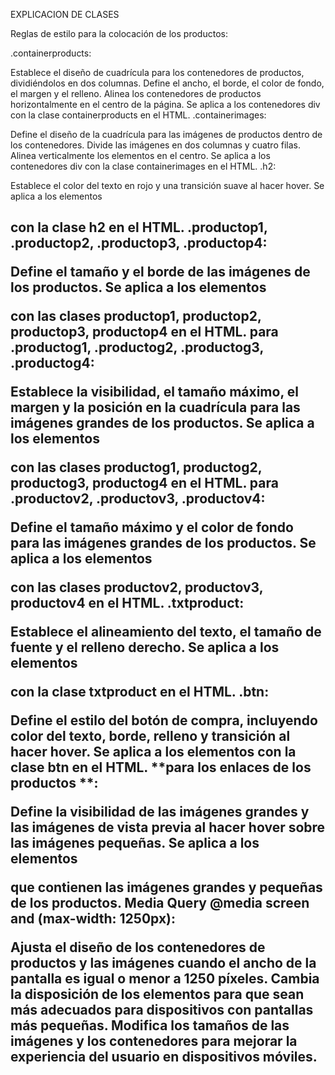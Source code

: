 EXPLICACION DE CLASES


Reglas de estilo para la colocación de los productos:

.containerproducts:

Establece el diseño de cuadrícula para los contenedores de productos, dividiéndolos en dos columnas.
Define el ancho, el borde, el color de fondo, el margen y el relleno.
Alinea los contenedores de productos horizontalmente en el centro de la página.
Se aplica a los contenedores div con la clase containerproducts en el HTML.
.containerimages:

Define el diseño de la cuadrícula para las imágenes de productos dentro de los contenedores.
Divide las imágenes en dos columnas y cuatro filas.
Alinea verticalmente los elementos en el centro.
Se aplica a los contenedores div con la clase containerimages en el HTML.
.h2:

Establece el color del texto en rojo y una transición suave al hacer hover.
Se aplica a los elementos <h2> con la clase h2 en el HTML.
.productop1, .productop2, .productop3, .productop4:

Define el tamaño y el borde de las imágenes de los productos.
Se aplica a los elementos <div> con las clases productop1, productop2, productop3, productop4 en el HTML.
para .productog1, .productog2, .productog3, .productog4:

Establece la visibilidad, el tamaño máximo, el margen y la posición en la cuadrícula para las imágenes grandes de los productos.
Se aplica a los elementos <div> con las clases productog1, productog2, productog3, productog4 en el HTML.
para .productov2, .productov3, .productov4:

Define el tamaño máximo y el color de fondo para las imágenes grandes de los productos.
Se aplica a los elementos <div> con las clases productov2, productov3, productov4 en el HTML.
.txtproduct:

Establece el alineamiento del texto, el tamaño de fuente y el relleno derecho.
Se aplica a los elementos <p> con la clase txtproduct en el HTML.
.btn:

Define el estilo del botón de compra, incluyendo color del texto, borde, relleno y transición al hacer hover.
Se aplica a los elementos <a> con la clase btn en el HTML.
**para los enlaces de los productos **:

Define la visibilidad de las imágenes grandes y las imágenes de vista previa al hacer hover sobre las imágenes pequeñas.
Se aplica a los elementos <div> que contienen las imágenes grandes y pequeñas de los productos.
Media Query @media screen and (max-width: 1250px):

Ajusta el diseño de los contenedores de productos y las imágenes cuando el ancho de la pantalla es igual o menor a 1250 píxeles.
Cambia la disposición de los elementos para que sean más adecuados para dispositivos con pantallas más pequeñas.
Modifica los tamaños de las imágenes y los contenedores para mejorar la experiencia del usuario en dispositivos móviles.
